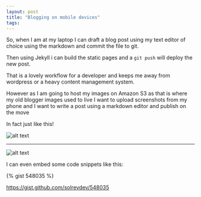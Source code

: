 ```yaml
---
layout: post
title: "Blogging on mobile devices"
tags:
---
```


So, when I am at my laptop I can draft a blog post using my text editor of choice using the markdown and commit the file to git. 

Then using Jekyll i can build the static pages and a `git push` will deploy the new post. 

That is a lovely workflow for a developer and keeps me away from wordpress or a heavy content management system. 

However as I am going to host my images on Amazon S3 as that is where my old blogger images used to live I want to upload screenshots from my phone and I want to write a post using a markdown editor and publish on the move

In fact just like this! 


![alt text](http://static.solrevdev.com/blog/blogging-from-mobile-devices_1.png "Octopage")

---

![alt text](http://static.solrevdev.com/blog/blogging-from-mobile-devices_2.png "Markdown")

I can even embed some code snippets like this: 

{% gist 548035 %}

https://gist.github.com/solrevdev/548035